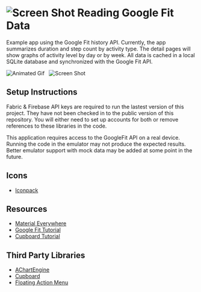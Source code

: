 # ![Screen Shot](small_icon.png) Reading Google Fit Data
Example app using the Google Fit history API. Currently, the app summarizes duration and step count by activity type. The detail pages will show graphs of activity level by day or by week. All data is cached in a local SQLite database and synchronized with the Google Fit API.

![Animated Gif](animation.gif)&nbsp;&nbsp;&nbsp;![Screen Shot](screen_shot.png)

Setup Instructions
---------
Fabric & Firebase API keys are required to run the lastest version of this project. They have not been checked in to the public version of this repository. You will either need to set up accounts for both or remove references to these libraries in the code.

This application requires access to the GoogleFit API on a real device. Running the code in the emulator may not produce the expected results. Better emulator support with mock data may be added at some point in the future. 

Icons
---------------------------
+ [Iconpack](http://www.iconarchive.com/show/beautiful-flat-one-color-icons-by-elegantthemes.html)

Resources
---------------------------
+ [Material Everywhere](http://antonioleiva.com/material-design-everywhere/)
+ [Google Fit Tutorial](http://orange.dataart.com/how-to-use-googlefit-api/)
+ [Cupboard Tutorial](https://guides.codepath.com/android/Easier-SQL-with-Cupboard)

Third Party Libraries
---------------------------
+ [AChartEngine](https://code.google.com/p/achartengine/)
+ [Cupboard](https://bitbucket.org/qbusict/cupboard) 
+ [Floating Action Menu](https://github.com/futuresimple/android-floating-action-button)